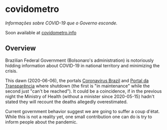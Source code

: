 # covidometro

*Informações sobre COVID-19 que o Governo esconde.*

Soon available at [covidometro.info](http://covidometro.info/)


## Overview

Brazilian Federal Government (Bolsonaro's administration) is notoriously hidding information about COVID-19 in national territory and minimizing the crisis.

This dawn (2020-06-06), the portals [Coronavírus Brazil](https://covid.saude.gov.br/) and [Portal da Transparência](http://portaltransparencia.gov.br/) where shutdown (the first is "in maintenance" while the second just "can't be reached"). It could be a coincidence, if in the previous night the Ministry of Health (without a minister since 2020-05-15) hadn't stated they will recount the deaths allegedly overestimated.

Current government behavior suggest we are going to suffer a coup d'état. While this is not a reality yet, one small contribution one can do is try to inform people about the pandemic.
